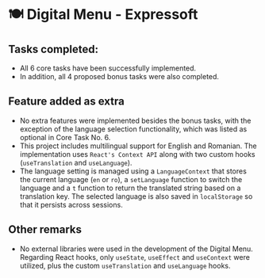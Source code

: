 # 🍽️ Digital Menu - Expressoft

## Tasks completed:
* All 6 core tasks have been successfully implemented.
* In addition, all 4 proposed bonus tasks were also completed.

## Feature added as extra
* No extra features were implemented besides the bonus tasks, with the exception of the language selection functionality, which was listed as optional in Core Task No. 6.
* This project includes multilingual support for English and Romanian. The implementation uses `React's Context API` along with two custom hooks (`useTranslation` and `useLanguage`).
* The language setting is managed using a `LanguageContext` that stores the current language (`en` or `ro`), a `setLanguage` function to switch  the language and a `t` function to return the translated string based on a translation key. The selected language is also saved in `localStorage` so that it persists across sessions.

## Other remarks
* No external libraries were used in the development of the Digital Menu. Regarding React hooks, only `useState`, `useEffect` and `useContext` were utilized, plus the custom `useTranslation` and `useLanguage` hooks.
